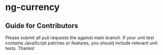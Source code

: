 # ng-currency
## Guide for Contributors

Please submit all pull requests the against main branch. If your unit test contains JavaScript patches or features, you should include relevant unit tests. Thanks!
